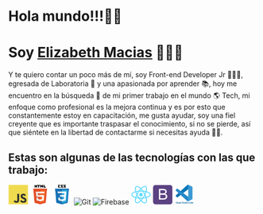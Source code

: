 <div>
  <h1> Hola mundo!!!👋🏻</h1>
  <h1>Soy <a href="https://elizabethmaciassandoval.github.io/Portafolio/">Elizabeth Macias</a> 🙋🏻‍♀️</h1>
  <p>
    Y te quiero contar un poco más de mí, soy Front-end Developer Jr 👩🏻‍💻, egresada de Laboratoria 💛 y una apasionada por aprender 📚, hoy me encuentro en la búsqueda 🔎 de mi primer trabajo en el mundo 🌎 Tech, mi enfoque como profesional es la mejora continua y es por esto que constantemente estoy en capacitación, me gusta ayudar, soy una fiel creyente que es importante traspasar el conocimiento, si no se pierde, así que siéntete en la libertad de contactarme si necesitas ayuda 🤝🏻.
  </p>

  <h2>Estas son algunas de las tecnologías con las que trabajo:</h2>
  <img src="https://raw.githubusercontent.com/devicons/devicon/master/icons/javascript/javascript-original.svg" alt="JavaScript" height="40" width="40">
  <img src="https://raw.githubusercontent.com/devicons/devicon/master/icons/html5/html5-original-wordmark.svg" alt="HTML" height="40" width="40">
  <img src="https://raw.githubusercontent.com/devicons/devicon/master/icons/css3/css3-original-wordmark.svg" alt="CSS" height="40" width="40">
  <img src="https://www.vectorlogo.zone/logos/git-scm/git-scm-icon.svg" alt="Git" height="40" width="40">
  <img src="https://www.vectorlogo.zone/logos/firebase/firebase-icon.svg" alt="Firebase" height="40" width="40">
  <img src="react.svg" alt="React" height="40" width="40">
  <img src="bootstrap.svg" alt="Bootstrap" height="40" width="40">
  <img src="vscode-original-wordmark.svg" alt="VSCode" height="40" width="40">
</div>